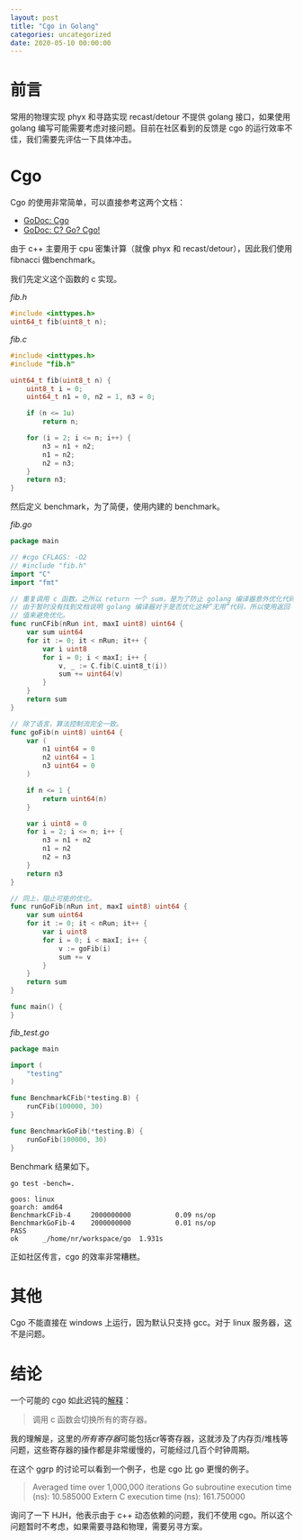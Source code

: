 ```yaml
---
layout: post
title: "Cgo in Golang"
categories: uncategorized
date: 2020-05-10 00:00:00
---
```



# 前言

常用的物理实现 phyx 和寻路实现 recast/detour 不提供 golang 接口，如果使用 golang 编写可能需要考虑对接问题。目前在社区看到的反馈是 cgo 的运行效率不佳，我们需要先评估一下具体冲击。

# Cgo

Cgo 的使用非常简单，可以直接参考这两个文档：
- [GoDoc: Cgo](https://golang.org/cmd/cgo/)
- [GoDoc: C? Go? Cgo!](https://blog.golang.org/c-go-cgo)

由于 c++ 主要用于 cpu 密集计算（就像 phyx 和 recast/detour），因此我们使用 fibnacci 做benchmark。

我们先定义这个函数的 c 实现。

*fib.h*
```c
#include <inttypes.h>
uint64_t fib(uint8_t n);
```

*fib.c*
```c
#include <inttypes.h>
#include "fib.h"

uint64_t fib(uint8_t n) {
	uint8_t i = 0;
	uint64_t n1 = 0, n2 = 1, n3 = 0;

	if (n <= 1u)
		return n;

	for (i = 2; i <= n; i++) {
		n3 = n1 + n2;
		n1 = n2;
		n2 = n3;
	}
	return n3;
}
```

然后定义 benchmark，为了简便，使用内建的 benchmark。

*fib.go*
```go
package main

// #cgo CFLAGS: -O2
// #include "fib.h"
import "C"
import "fmt"

// 重复调用 c 函数。之所以 return 一个 sum，是为了防止 golang 编译器意外优化代码。
// 由于暂时没有找到文档说明 golang 编译器对于是否优化这种“无用”代码，所以使用返回
// 值来避免优化。
func runCFib(nRun int, maxI uint8) uint64 {
	var sum uint64
	for it := 0; it < nRun; it++ {
		var i uint8
		for i = 0; i < maxI; i++ {
			v, _ := C.fib(C.uint8_t(i))
			sum += uint64(v)
		}
	}
	return sum
}

// 除了语言，算法控制流完全一致。
func goFib(n uint8) uint64 {
	var (
		n1 uint64 = 0
		n2 uint64 = 1
		n3 uint64 = 0
	)

	if n <= 1 {
		return uint64(n)
	}

	var i uint8 = 0
	for i = 2; i <= n; i++ {
		n3 = n1 + n2
		n1 = n2
		n2 = n3
	}
	return n3
}

// 同上，阻止可能的优化。
func runGoFib(nRun int, maxI uint8) uint64 {
	var sum uint64
	for it := 0; it < nRun; it++ {
		var i uint8
		for i = 0; i < maxI; i++ {
			v := goFib(i)
			sum += v
		}
	}
	return sum
}

func main() {
}
```

*fib_test.go*
```go
package main

import (
	"testing"
)

func BenchmarkCFib(*testing.B) {
	runCFib(100000, 30)
}

func BenchmarkGoFib(*testing.B) {
	runGoFib(100000, 30)
}
```

Benchmark 结果如下。
```
go test -bench=.

goos: linux
goarch: amd64
BenchmarkCFib-4    	2000000000	         0.09 ns/op
BenchmarkGoFib-4   	2000000000	         0.01 ns/op
PASS
ok  	_/home/nr/workspace/go	1.931s
```
正如社区传言，cgo 的效率非常糟糕。

# 其他

Cgo 不能直接在 windows 上运行，因为默认只支持 gcc。对于 linux 服务器，这不是问题。

# 结论

一个可能的 cgo 如此迟钝的[解释](https://groups.google.com/forum/#!topic/golang-nuts/RTtMsgZi88Q)：
> 调用 c 函数会切换所有的寄存器。

我的理解是，这里的*所有寄存器*可能包括cr等寄存器，这就涉及了内存页/堆栈等问题，这些寄存器的操作都是非常缓慢的，可能经过几百个时钟周期。

在这个 ggrp 的讨论可以看到一个例子，也是 cgo 比 go 更慢的例子。
>Averaged time over 1,000,000 iterations
Go subroutine execution time (ns): 10.585000
Extern C execution time (ns): 161.750000 

询问了一下 HJH，他表示由于 c++ 动态依赖的问题，我们不使用 cgo。所以这个问题暂时不考虑，如果需要寻路和物理，需要另寻方案。
